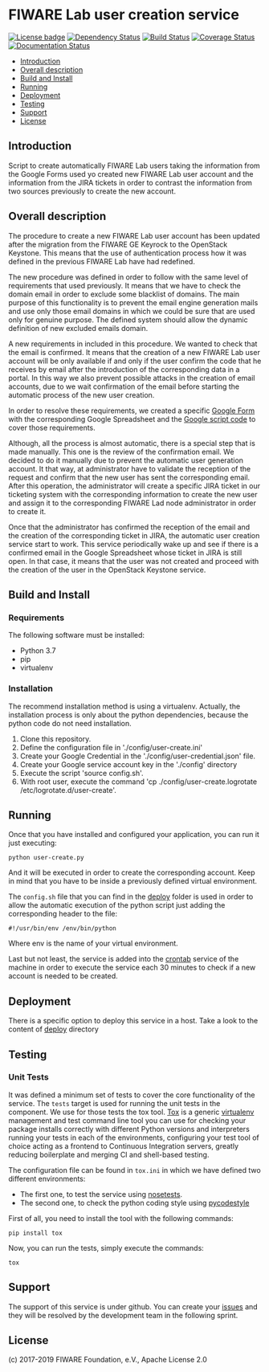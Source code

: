 # FIWARE Lab user creation service

[![License badge](https://img.shields.io/badge/license-Apache_2.0-blue.svg)](https://opensource.org/licenses/Apache-2.0)
[![Dependency Status](https://gemnasium.com/badges/github.com/flopezag/fiware-user-creation.svg)](https://gemnasium.com/github.com/flopezag/fiware-user-creation)
[![Build Status](https://travis-ci.org/flopezag/fiware-user-creation.svg?branch=master)](https://travis-ci.org/flopezag/fiware-user-creation)
[![Coverage Status](https://coveralls.io/repos/github/flopezag/fiware-user-creation/badge.svg)](https://coveralls.io/github/flopezag/fiware-user-creation)
[![Documentation Status](https://readthedocs.org/projects/fiware-user-creation/badge/?version=latest)](http://fiware-user-creation.readthedocs.io/en/latest/?badge=latest)

* [Introduction](#introduction)
* [Overall description](#overall_description)
* [Build and Install](#build-and-install)
* [Running](#running)
* [Deployment](#deployment)
* [Testing](#testing)
* [Support](#support)
* [License](#license)


## Introduction

Script to create automatically FIWARE Lab users taking the information from 
the Google Forms used yo created new FIWARE Lab user account and the 
information from the JIRA tickets in order to contrast the information from 
two sources previously to create the new account.


## Overall description

The procedure to create a new FIWARE Lab user account has been updated after 
the migration from the FIWARE GE Keyrock to the OpenStack Keystone. This means 
that the use of authentication process how it was defined in the previous 
FIWARE Lab have had redefined.

The new procedure was defined in order to follow with the same level of 
requirements that used previously. It means that we have to check the domain 
email in order to exclude some blacklist of domains. The main purpose of this 
functionality is to prevent the email engine generation mails and use only 
those email domains in which we could be sure that are used only for genuine 
purpose. The defined system should allow the dynamic definition of new 
excluded emails domain.

A new requirements in included in this procedure. We wanted to check that the 
email is confirmed. It means that the creation of a new FIWARE Lab user 
account will be only available if and only if the user confirm the code that 
he receives by email after the introduction of the corresponding data in a 
portal. In this way we also prevent possible attacks in the creation of email 
accounts, due to we wait confirmation of the email before starting the 
automatic process of the new user creation.

In order to resolve these requirements, we created a specific [Google Form](https://docs.google.com/forms/d/e/1FAIpQLSfIz2JxJ8zwytwYG9CJpauYPaOkiJEs88SMqBul9x1UWdzh3w/viewform)
with the corresponding Google Spreadsheet and the [Google script code](scripts/README.md)
to cover those requirements.

Although, all the process is almost automatic, there is a special step that 
is made manually. This one is the review of the confirmation email. We decided 
to do it manually due to prevent the automatic user generation account. It 
that way, at administrator have to validate the reception of the request and 
confirm that the new user has sent the corresponding email. After this 
operation, the administrator will create a specific JIRA ticket in our 
ticketing system with the corresponding information to create the new user and 
assign it to the corresponding FIWARE Lad node administrator in order to 
create it.

Once that the administrator has confirmed the reception of the email and the 
creation of the corresponding ticket in JIRA, the automatic user creation 
service start to work. This service periodically wake up and see if there is 
a confirmed email in the Google Spreadsheet whose ticket in JIRA is still 
open. In that case, it means that the user was not created and proceed with 
the creation of the user in the OpenStack Keystone service.


## Build and Install

### Requirements

The following software must be installed:

* Python 3.7
* pip
* virtualenv


### Installation

The recommend installation method is using a virtualenv. Actually, the 
installation process is only about the python dependencies, because the python 
code do not need installation.

1. Clone this repository.
1. Define the configuration file in './config/user-create.ini'
1. Create your Google Credential in the './config/user-credential.json' file.
1. Create your Google service account key in the './config' directory
1. Execute the script 'source config.sh'.
1. With root user, execute the command 'cp ./config/user-create.logrotate /etc/logrotate.d/user-create'.


## Running

Once that you have installed and configured your application, you can run it 
just executing:

    python user-create.py

And  it will be executed in order to create the corresponding account. Keep in 
mind that you have to be inside a previously defined virtual environment.

The ``config.sh`` file that you can find in the [deploy](deploy) folder is 
used in order to allow the automatic execution of the python script just 
adding the corresponding header to the file:

    #!/usr/bin/env /env/bin/python

Where env is the name of your virtual environment. 

Last but not least, the service is added into the 
[crontab](https://manpages.debian.org/jessie/cron/crontab.5.en.html) service 
of the machine in order to execute the service each 30 minutes to check if a 
new account is needed to be created.


## Deployment

There is a specific option to deploy this service in a host. Take a look to 
the content of [deploy](deploy/README.md) directory


## Testing

### Unit Tests

It was defined a minimum set of tests to cover the core functionality of the 
service. The ``tests`` target is used for running the unit tests in the 
component. We use for those tests the tox tool. 
[Tox](https://tox.readthedocs.io/en/latest/) is a generic 
[virtualenv](https://pypi.python.org/pypi/virtualenv) management and test 
command line tool you can use for checking your package installs correctly 
with different Python versions and interpreters running your tests in each 
of the environments, configuring your test tool of choice acting as a 
frontend to Continuous Integration servers, greatly reducing boilerplate and 
merging CI and shell-based testing.

The configuration file can be found in ``tox.ini`` in which we have defined two 
different environments:

* The first one, to test the service using [nosetests](http://nose.readthedocs.io/en/latest/).
* The second one, to check the python coding style using [pycodestyle](https://pycodestyle.readthedocs.io/en/latest/)

First of all, you need to install the tool with the following commands:

    pip install tox

Now, you can run the tests, simply execute the commands:

    tox


## Support

The support of this service is under github. You can create your [issues](https://github.com/flopezag/fiware-user-creation/issues/new)
and they will be resolved by the development team in the following sprint.


## License

\(c) 2017-2019 FIWARE Foundation, e.V., Apache License 2.0
